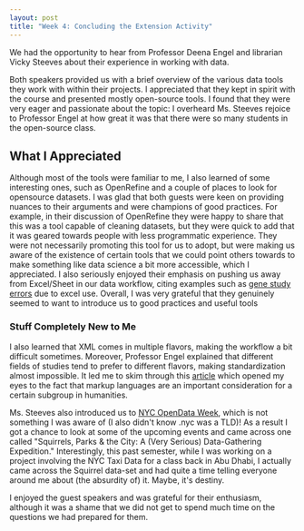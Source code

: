 ```yaml
---
layout: post
title: "Week 4: Concluding the Extension Activity"
---
```


We had the opportunity to hear from Professor Deena Engel and librarian Vicky Steeves about their experience in working with data.

Both speakers provided us with a brief overview of the various data tools they work with within their projects. I appreciated that they kept in spirit with the course and presented mostly open-source tools. I found that they were very eager and passionate about the topic: I overheard Ms. Steeves rejoice to Professor Engel at how great it was that there were so many students in the open-source class.

## What I Appreciated

Although most of the tools were familiar to me, I also learned of some interesting ones, such as OpenRefine and a couple of places to look for opensource datasets. I was glad that both guests were keen on providing nuances to their arguments and were champions of good practices. For example, in their discussion of OpenRefine they were happy to share that this was a tool capable of cleaning datasets, but they were quick to add that it was geared towards people with less programmatic experience. They were not necessarily promoting this tool for us to adopt, but were making us aware of the existence of certain tools that we could point others towards to make something like data science a bit more accessible, which I appreciated. I also seriously enjoyed their emphasis on pushing us away from Excel/Sheet in our data workflow, citing examples such as [gene study errors](https://qz.com/768334/years-of-genomics-research-is-riddled-with-errors-thanks-to-a-bunch-of-botched-excel-spreadsheets/) due to excel use. Overall, I was very grateful that they genuinely seemed to want to introduce us to good practices and useful tools

### Stuff Completely New to Me

I also learned that XML comes in multiple flavors, making the workflow a bit difficult sometimes. Moreover, Professor Engel explained that different fields of studies tend to prefer to different flavors, making standardization almost impossible. It led me to skim through this [article](https://dh.obdurodon.org/what-is-xml.xhtml) which opened my eyes to the fact that markup languages are an important consideration for a certain subgroup in humanities.

Ms. Steeves also introduced us to [NYC OpenData Week](https://www.open-data.nyc/), which is not something I was aware of (I also didn't know .nyc was a TLD)! As a result I got a chance to look at some of the upcoming events and came across one called "Squirrels, Parks & the City: A (Very Serious) Data-Gathering Expedition." Interestingly, this past semester, while I was working on a project involving the NYC Taxi Data for a class back in Abu Dhabi, I actually came across the Squirrel data-set and had quite a time telling everyone around me about (the absurdity of) it. Maybe, it's destiny.

I enjoyed the guest speakers and was grateful for their enthusiasm, although it was a shame that we did not get to spend much time on the questions we had prepared for them.
